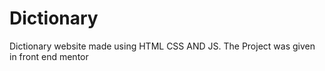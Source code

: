 # Dictionary
Dictionary website made using HTML CSS AND JS. The Project was given in front end mentor
